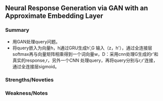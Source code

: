 ## Neural Response Generation via GAN with an Approximate Embedding Layer
### Summary
* 用GAN处理query问题。
* 将query嵌入为向量h，h通过GRU生成h',G 输入（z，h'），通过全连接层softmax再与向量矩阵相乘得到一个词向量w，D：采用cnn处理G生成的r'和真实的response,r，另外一个CNN
处理query，再将query分别与r,r'连接，通过全连接层sigmoid。
### Strengths/Noveties
### Weakness/Notes
